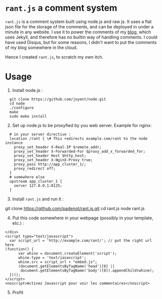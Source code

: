 # `rant.js` a comment system

`rant.js` is a comment system built using node.js and raw js. It uses a flat
json file for the storage of the comments, and can be deployed in under a minute
in any website. I use it to power the comments of my
[blog](http://blog.paul.cx), which uses Jekyll, and therefore has no builtin way
of handling comments. I could have used Disqus, but for some reasons, I didn't
want to put the comments of my blog somewhere in the cloud.

Hence I created `rant.js`, to scratch my own itch.

# Usage
1. Install node.js :
```
  git clone https://github.com/joyent/node.git
  cd node
  ./configure
  make
  sudo make install
```

2. Set up node.js to be proxyfied by you web server. Example for nginx:

```
  # in your server directive :
  location /rant { \# This redirects example.com/rant to the node instance
    proxy_set_header X-Real-IP $remote_addr;
    proxy_set_header X-Forwarded-For $proxy_add_x_forwarded_for;
    proxy_set_header Host $http_host;
    proxy_set_header X-NginX-Proxy true;
    proxy_pass http://app_cluster_1/;
    proxy_redirect off;
  }
  # somewhere else
  upstream app_cluster_1 {
    server 127.0.0.1:8125;
  }
```
3. Install `rant.js` and run it :

  git clone https://github.com/padenot/rant.js.git
  cd rant.js
  node rant.js

4. Put this code somewhere in your webpage (possibly in your template, etc.) :

```<div id="whine_thread"></div>
</div>
<script type="text/javascript">
  var script_url = 'http://example.com/rant/'; // put the right url here
(function() {
      var whine = document.createElement('script');
      whine.type = 'text/javascript';
      whine.src = script_url + "embed.js";
      (document.getElementsByTagName('head')[0] ||
       document.getElementsByTagName('body')[0]).appendChild(whine);
  })();
</script>
<noscript>Activez Javascript pour voir les commentaires</noscript>
```
5. Profit
